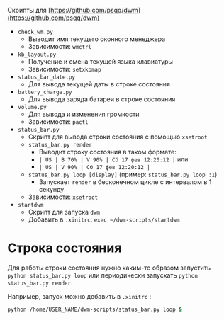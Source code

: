 Скрипты для [https://github.com/psqq/dwm](https://github.com/psqq/dwm)

* `check_wm.py`
  * Выводит имя текущего оконного менеджера
  * Зависимости: `wmctrl`
* `kb_layout.py`
  * Получение и смена текущей языка клавиатуры
  * Зависимости: `setxkbmap`
* `status_bar_date.py`
  * Для вывода текущей даты в строке состояния
* `battery_charge.py`
  * Для вывода заряда батареи в строке состояния
* `volume.py`
  * Для вывода и изменения громкости
  * Зависимости: `pactl`
* `status_bar.py`
  * Скрипт для вывода строки состояния с помощью `xsetroot`
  * `status_bar.py render`
    * Выводит строку состояния в таком формате:
    * `| US | B 70% | V 90% | Сб 17 фев 12:20:12 |` или
    * `| US | V 90% | Сб 17 фев 12:20:12 |`
  * `status_bar.py loop [display]` (пример: `status_bar.py loop :1`)
    * Запускает `render` в бесконечном цикле с интервалом в 1 секунду
  * Зависимости: `xsetroot`
* `startdwm`
  * Скрипт для запуска `dwm`
  * Добавить в `.xinitrc`: `exec ~/dwm-scripts/startdwm`

# Строка состояния

Для работы строки состояния нужно каким-то образом запустить `python status_bar.py loop` или периодически запускать `python status_bar.py render`.

Например, запуск можно добавить в `.xinitrc` :

```sh
python /home/USER_NAME/dwm-scripts/status_bar.py loop &

```
